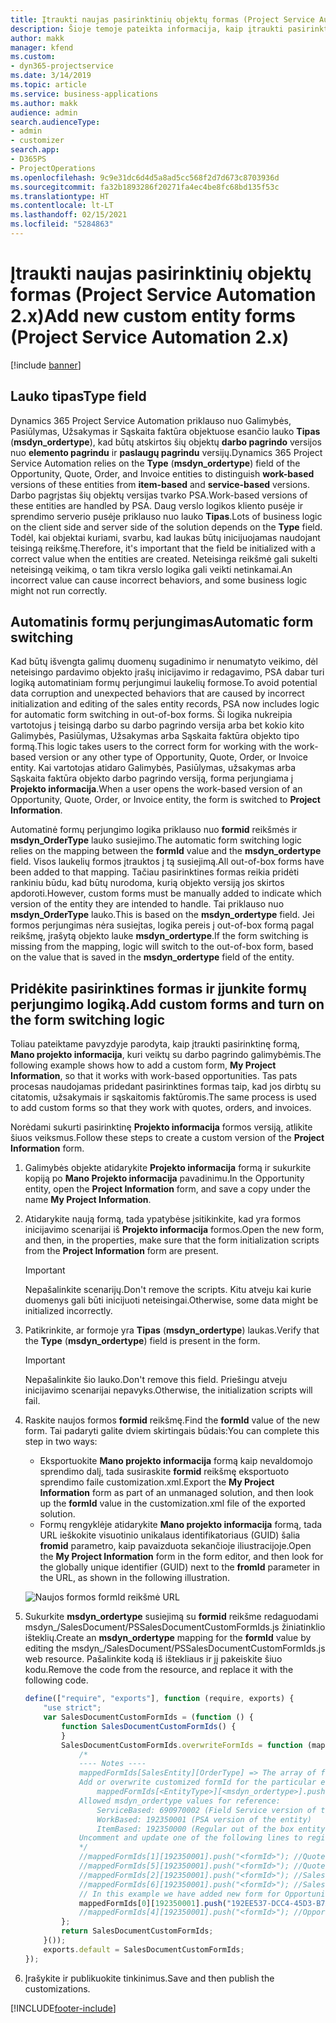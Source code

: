 ```yaml
---
title: Įtraukti naujas pasirinktinių objektų formas (Project Service Automation 2.x)
description: Šioje temoje pateikta informacija, kaip įtraukti pasirinktinių objektų formas, skirtas galimybėms, pasiūlymams, užsakymams arba sąskaitoms faktūroms Dynamics 365 Project Service Automation 2.x.
author: makk
manager: kfend
ms.custom:
- dyn365-projectservice
ms.date: 3/14/2019
ms.topic: article
ms.service: business-applications
ms.author: makk
audience: admin
search.audienceType:
- admin
- customizer
search.app:
- D365PS
- ProjectOperations
ms.openlocfilehash: 9c9e31dc6d4d5a8ad5cc568f2d7d673c8703936d
ms.sourcegitcommit: fa32b1893286f20271fa4ec4be8fc68bd135f53c
ms.translationtype: HT
ms.contentlocale: lt-LT
ms.lasthandoff: 02/15/2021
ms.locfileid: "5284863"
---
```

# <a name="add-new-custom-entity-forms-project-service-automation-2x"></a><span data-ttu-id="00609-103">Įtraukti naujas pasirinktinių objektų formas (Project Service Automation 2.x)</span><span class="sxs-lookup"><span data-stu-id="00609-103">Add new custom entity forms (Project Service Automation 2.x)</span></span>

[!include [banner](../../includes/psa-now-project-operations.md)]

## <a name="type-field"></a><span data-ttu-id="00609-104">Lauko tipas</span><span class="sxs-lookup"><span data-stu-id="00609-104">Type field</span></span> 

<span data-ttu-id="00609-105">Dynamics 365 Project Service Automation priklauso nuo Galimybės, Pasiūlymas, Užsakymas ir Sąskaita faktūra objektuose esančio lauko **Tipas** (**msdyn\_ordertype**), kad būtų atskirtos šių objektų **darbo pagrindo** versijos nuo **elemento pagrindu** ir **paslaugų pagrindu** versijų.</span><span class="sxs-lookup"><span data-stu-id="00609-105">Dynamics 365 Project Service Automation relies on the **Type** (**msdyn\_ordertype**) field of the Opportunity, Quote, Order, and Invoice entities to distinguish **work-based** versions of these entities from **item-based** and **service-based** versions.</span></span> <span data-ttu-id="00609-106">Darbo pagrįstas šių objektų versijas tvarko PSA.</span><span class="sxs-lookup"><span data-stu-id="00609-106">Work-based versions of these entities are handled by PSA.</span></span> <span data-ttu-id="00609-107">Daug verslo logikos kliento pusėje ir sprendimo serverio pusėje priklauso nuo lauko **Tipas**.</span><span class="sxs-lookup"><span data-stu-id="00609-107">Lots of business logic on the client side and server side of the solution depends on the **Type** field.</span></span> <span data-ttu-id="00609-108">Todėl, kai objektai kuriami, svarbu, kad laukas būtų inicijuojamas naudojant teisingą reikšmę.</span><span class="sxs-lookup"><span data-stu-id="00609-108">Therefore, it's important that the field be initialized with a correct value when the entities are created.</span></span> <span data-ttu-id="00609-109">Neteisinga reikšmė gali sukelti neteisingą veikimą, o tam tikra verslo logika gali veikti netinkamai.</span><span class="sxs-lookup"><span data-stu-id="00609-109">An incorrect value can cause incorrect behaviors, and some business logic might not run correctly.</span></span>

## <a name="automatic-form-switching"></a><span data-ttu-id="00609-110">Automatinis formų perjungimas</span><span class="sxs-lookup"><span data-stu-id="00609-110">Automatic form switching</span></span>

<span data-ttu-id="00609-111">Kad būtų išvengta galimų duomenų sugadinimo ir nenumatyto veikimo, dėl neteisingo pardavimo objekto įrašų inicijavimo ir redagavimo, PSA dabar turi logiką automatiniam formų perjungimui laukelių formose.</span><span class="sxs-lookup"><span data-stu-id="00609-111">To avoid potential data corruption and unexpected behaviors that are caused by incorrect initialization and editing of the sales entity records, PSA now includes logic for automatic form switching in out-of-box forms.</span></span> <span data-ttu-id="00609-112">Ši logika nukreipia vartotojus į teisingą darbo su darbo pagrindo versija arba bet kokio kito Galimybės, Pasiūlymas, Užsakymas arba Sąskaita faktūra objekto tipo formą.</span><span class="sxs-lookup"><span data-stu-id="00609-112">This logic takes users to the correct form for working with the work-based version or any other type of Opportunity, Quote, Order, or Invoice entity.</span></span> <span data-ttu-id="00609-113">Kai vartotojas atidaro Galimybės, Pasiūlymas, užsakymas arba Sąskaita faktūra objekto darbo pagrindo versiją, forma perjungiama į **Projekto informacija**.</span><span class="sxs-lookup"><span data-stu-id="00609-113">When a user opens the work-based version of an Opportunity, Quote, Order, or Invoice entity, the form is switched to **Project Information**.</span></span>

<span data-ttu-id="00609-114">Automatinė formų perjungimo logika priklauso nuo **formid** reikšmės ir **msdyn\_OrderType** lauko susiejimo.</span><span class="sxs-lookup"><span data-stu-id="00609-114">The automatic form switching logic relies on the mapping between the **formId** value and the **msdyn\_ordertype** field.</span></span> <span data-ttu-id="00609-115">Visos laukelių formos įtrauktos į tą susiejimą.</span><span class="sxs-lookup"><span data-stu-id="00609-115">All out-of-box forms have been added to that mapping.</span></span> <span data-ttu-id="00609-116">Tačiau pasirinktines formas reikia pridėti rankiniu būdu, kad būtų nurodoma, kurią objekto versiją jos skirtos apdoroti.</span><span class="sxs-lookup"><span data-stu-id="00609-116">However, custom forms must be manually added to indicate which version of the entity they are intended to handle.</span></span> <span data-ttu-id="00609-117">Tai priklauso nuo **msdyn\_OrderType** lauko.</span><span class="sxs-lookup"><span data-stu-id="00609-117">This is based on the **msdyn\_ordertype** field.</span></span> <span data-ttu-id="00609-118">Jei formos perjungimas nėra susiejtas, logika pereis į out-of-box formą pagal reikšmę, įrašytą objekto lauke **msdyn\_ordertype**.</span><span class="sxs-lookup"><span data-stu-id="00609-118">If the form switching is missing from the mapping, logic will switch to the out-of-box form, based on the value that is saved in the **msdyn\_ordertype** field of the entity.</span></span>

## <a name="add-custom-forms-and-turn-on-the-form-switching-logic"></a><span data-ttu-id="00609-119">Pridėkite pasirinktines formas ir įjunkite formų perjungimo logiką.</span><span class="sxs-lookup"><span data-stu-id="00609-119">Add custom forms and turn on the form switching logic</span></span>

<span data-ttu-id="00609-120">Toliau pateiktame pavyzdyje parodyta, kaip įtraukti pasirinktinę formą, **Mano projekto informacija**, kuri veiktų su darbo pagrindo galimybėmis.</span><span class="sxs-lookup"><span data-stu-id="00609-120">The following example shows how to add a custom form, **My Project Information**, so that it works with work-based opportunities.</span></span> <span data-ttu-id="00609-121">Tas pats procesas naudojamas pridedant pasirinktines formas taip, kad jos dirbtų su citatomis, užsakymais ir sąskaitomis faktūromis.</span><span class="sxs-lookup"><span data-stu-id="00609-121">The same process is used to add custom forms so that they work with quotes, orders, and invoices.</span></span>

<span data-ttu-id="00609-122">Norėdami sukurti pasirinktinę **Projekto informacija** formos versiją, atlikite šiuos veiksmus.</span><span class="sxs-lookup"><span data-stu-id="00609-122">Follow these steps to create a custom version of the **Project Information** form.</span></span>

1. <span data-ttu-id="00609-123">Galimybės objekte atidarykite **Projekto informacija** formą ir sukurkite kopiją po **Mano Projekto informacija** pavadinimu.</span><span class="sxs-lookup"><span data-stu-id="00609-123">In the Opportunity entity, open the **Project Information** form, and save a copy under the name **My Project Information**.</span></span>
2. <span data-ttu-id="00609-124">Atidarykite naują formą, tada ypatybėse įsitikinkite, kad yra formos inicijavimo scenarijai iš **Projekto informacija** formos.</span><span class="sxs-lookup"><span data-stu-id="00609-124">Open the new form, and then, in the properties, make sure that the form initialization scripts from the **Project Information** form are present.</span></span> 

    > [!IMPORTANT]
    > <span data-ttu-id="00609-125">Nepašalinkite scenarijų.</span><span class="sxs-lookup"><span data-stu-id="00609-125">Don't remove the scripts.</span></span> <span data-ttu-id="00609-126">Kitu atveju kai kurie duomenys gali būti inicijuoti neteisingai.</span><span class="sxs-lookup"><span data-stu-id="00609-126">Otherwise, some data might be initialized incorrectly.</span></span>

3. <span data-ttu-id="00609-127">Patikrinkite, ar formoje yra **Tipas** (**msdyn\_ordertype**) laukas.</span><span class="sxs-lookup"><span data-stu-id="00609-127">Verify that the **Type** (**msdyn\_ordertype**) field is present in the form.</span></span> 

    > [!IMPORTANT]
    > <span data-ttu-id="00609-128">Nepašalinkite šio lauko.</span><span class="sxs-lookup"><span data-stu-id="00609-128">Don't remove this field.</span></span> <span data-ttu-id="00609-129">Priešingu atveju inicijavimo scenarijai nepavyks.</span><span class="sxs-lookup"><span data-stu-id="00609-129">Otherwise, the initialization scripts will fail.</span></span>

4. <span data-ttu-id="00609-130">Raskite naujos formos **formid** reikšmę.</span><span class="sxs-lookup"><span data-stu-id="00609-130">Find the **formId** value of the new form.</span></span> <span data-ttu-id="00609-131">Tai padaryti galite dviem skirtingais būdais:</span><span class="sxs-lookup"><span data-stu-id="00609-131">You can complete this step in two ways:</span></span>

    - <span data-ttu-id="00609-132">Eksportuokite **Mano projekto informacija** formą kaip nevaldomojo sprendimo dalį, tada susiraskite **formid** reikšmę eksportuoto sprendimo faile customization.xml.</span><span class="sxs-lookup"><span data-stu-id="00609-132">Export the **My Project Information** form as part of an unmanaged solution, and then look up the **formId** value in the customization.xml file of the exported solution.</span></span>
    - <span data-ttu-id="00609-133">Formų rengyklėje atidarykite **Mano projekto informacija** formą, tada URL ieškokite visuotinio unikalaus identifikatoriaus (GUID) šalia **fromid** parametro, kaip pavaizduota sekančioje iliustracijoje.</span><span class="sxs-lookup"><span data-stu-id="00609-133">Open the **My Project Information** form in the form editor, and then look for the globally unique identifier (GUID) next to the **fromId** parameter in the URL, as shown in the following illustration.</span></span>

    ![Naujos formos formId reikšmė URL](media/how-to-add-custom-forms-in-v2.0.png)

5. <span data-ttu-id="00609-135">Sukurkite **msdyn\_ordertype** susiejimą su **formid** reikšme redaguodami msdyn\_/SalesDocument/PSSalesDocumentCustomFormIds.js žiniatinklio išteklių.</span><span class="sxs-lookup"><span data-stu-id="00609-135">Create an **msdyn\_ordertype** mapping for the **formId** value by editing the msdyn\_/SalesDocument/PSSalesDocumentCustomFormIds.js web resource.</span></span> <span data-ttu-id="00609-136">Pašalinkite kodą iš ištekliaus ir jį pakeiskite šiuo kodu.</span><span class="sxs-lookup"><span data-stu-id="00609-136">Remove the code from the resource, and replace it with the following code.</span></span>

    ```javascript
    define(["require", "exports"], function (require, exports) {
        "use strict";
        var SalesDocumentCustomFormIds = (function () {
            function SalesDocumentCustomFormIds() {
            }
            SalesDocumentCustomFormIds.overwriteFormIds = function (mappedFormIds) {
                /*
                ---- Notes ----
                mappedFormIds[SalesEntity][OrderType] => The array of forms IDs that support particular entity and order type
                Add or overwrite customized formId for the particular entity and order type by calling:
                    mappedFormIds[<EntityType>][<msdyn_ordertype>].push("<formId>");
                Allowed msdyn_ordertype values for reference:
                    ServiceBased: 690970002 (Field Service version of the entity)
                    WorkBased: 192350001 (PSA version of the entity)
                    ItemBased: 192350000 (Regular out of the box entity)
                Uncomment and update one of the following lines to register custom PSA form for required entity:
                */      
                //mappedFormIds[1][192350001].push("<formId>"); //Quote
                //mappedFormIds[5][192350001].push("<formId>"); //Quote Line
                //mappedFormIds[2][192350001].push("<formId>"); //Sales Order
                //mappedFormIds[6][192350001].push("<formId>"); //Sales Order Line
                // In this example we have added new form for Opportunity
                mappedFormIds[0][192350001].push("192EE537-DCC4-45D3-B7AF-EA694B9113D2"); //Opportunity
                //mappedFormIds[4][192350001].push("<formId>"); //Opportunity Line
            };
            return SalesDocumentCustomFormIds;
        }());
        exports.default = SalesDocumentCustomFormIds;
    });
    ```

6. <span data-ttu-id="00609-137">Įrašykite ir publikuokite tinkinimus.</span><span class="sxs-lookup"><span data-stu-id="00609-137">Save and then publish the customizations.</span></span>


[!INCLUDE[footer-include](../../includes/footer-banner.md)]